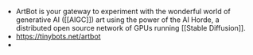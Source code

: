 - ArtBot is your gateway to experiment with the wonderful world of generative AI ([[AIGC]]) art using the power of the AI Horde, a distributed open source network of GPUs running [[Stable Diffusion]].
- https://tinybots.net/artbot
-